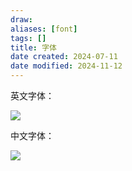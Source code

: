 ```yaml
---
draw:
aliases: [font]
tags: []
title: 字体
date created: 2024-07-11
date modified: 2024-11-12
---
```


英文字体：

![](https://img2.oldwinter.top/202206262207287.png)

中文字体：

![](https://img2.oldwinter.top/202206262207845.png)
